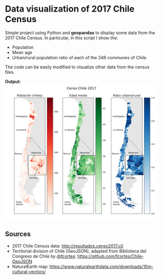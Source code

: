 # Data visualization of 2017 Chile Census

Simple project using Python and **geopandas** to display some data from the 2017 Chile Census. In particular, in this script I show the:
- Population
- Mean age
- Urban/rural population ratio
of each of the 346 communes of Chile.

The code can be easily modified to visualize other data from the census files.

**Output:**
![Chile Census data map](chile_census2017.png)

## Sources
- 2017 Chile Census data: http://resultados.censo2017.cl/
- Territorial division of Chile (GeoJSON), adapted from Biblioteca del Congreso de Chile by [@fcortes](https://github.com/fcortes/): https://github.com/fcortes/Chile-GeoJSON
- NaturalEarth map: https://www.naturalearthdata.com/downloads/10m-cultural-vectors/
